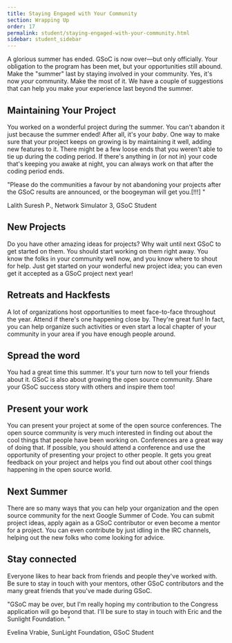 ```yaml
---
title: Staying Engaged with Your Community
section: Wrapping Up
order: 17
permalink: student/staying-engaged-with-your-community.html
sidebar: student_sidebar
---
```


A glorious summer has ended. GSoC is now over—but only officially. Your obligation to the program has been met, but your opportunities still abound. Make the "summer" last by staying involved in your community. Yes, it's now *your* community. Make the most of it. We have a couple of suggestions that can help you make your experience last beyond the summer.

## Maintaining Your Project

You worked on a wonderful project during the summer. You can't abandon it just because the summer ended! After all, it's your *baby*. One way to make sure that your project keeps on growing is by maintaining it well, adding new features to it. There might be a few loose ends that you weren't able to tie up during the coding period. If there's anything in (or not in) your code that's keeping you awake at night, you can always work on that after the coding period ends.

"Please do the communities a favour by not abandoning your projects after the GSoC results are announced, or the boogeyman will get you.[!!!] "

Lalith Suresh P., Network Simulator 3, GSoC Student

## New Projects

Do you have other amazing ideas for projects? Why wait until next GSoC to get started on them. You should start working on them right away. You know the folks in your community well now, and you know where to shout for help. Just get started on your wonderful new project idea; you can even get it accepted as a GSoC project next year!

## Retreats and Hackfests

A lot of organizations host opportunities to meet face-to-face throughout the year. Attend if there's one happening close by. They're great fun! In fact, you can help organize such activities or even start a local chapter of your community in your area if you have enough people around.

## Spread the word

You had a great time this summer. It's your turn now to tell your friends about it. GSoC is also about growing the open source community. Share your GSoC success story with others and inspire them too!

## Present your work

You can present your project at some of the open source conferences. The open source community is very much interested in finding out about the cool things that people have been working on. Conferences are a great way of doing that. If possible, you should attend a conference and use the opportunity of presenting your project to other people. It gets you great feedback on your project and helps you find out about other cool things happening in the open source world.

## Next Summer

There are so many ways that you can help your organization and the open source community for the next Google Summer of Code. You can submit project ideas, apply again as a GSoC contributor or even become a mentor for a project. You can even contribute by just idling in the IRC channels, helping out the new folks who come looking for advice.

## Stay connected

Everyone likes to hear back from friends and people they've worked with. Be sure to stay in touch with your mentors, other GSoC contributors and the many great friends that you've made during GSoC.

"GSoC may be over, but I'm really hoping my contribution to the Congress application will go beyond that. I'll be sure to stay in touch with Eric and the Sunlight Foundation. "

Evelina Vrabie, SunLight Foundation, GSoC Student
